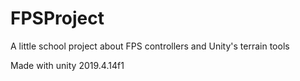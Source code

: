 # FPSProject

A little school project about FPS controllers and Unity's terrain tools

Made with unity 2019.4.14f1
